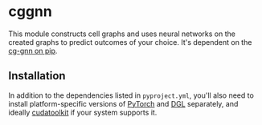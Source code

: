 # cggnn

This module constructs cell graphs and uses neural networks on the created graphs to predict outcomes of your choice. It's dependent on the [cg-gnn on pip](https://github.com/CarlinLiao/cg-gnn).

## Installation

In addition to the dependencies listed in `pyproject.yml`, you'll also need to install platform-specific versions of [PyTorch](https://pytorch.org/get-started/locally/) and [DGL](https://www.dgl.ai/pages/start.html) separately, and ideally [cudatoolkit](https://anaconda.org/nvidia/cudatoolkit) if your system supports it.
